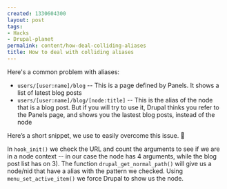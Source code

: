 ```yaml
--- 
created: 1330604300
layout: post
tags: 
- Hacks
- Drupal-planet
permalink: content/how-deal-colliding-aliases
title: How to deal with colliding aliases
---
```

Here's a common problem with aliases:

<ul>
<li><code>users/[user:name]/blog</code> -- This is a page defined by Panels. It shows a list of latest blog posts</li>
<li><code>users/[user:name]/blog/[node:title]</code> -- This is the alias of the node that is a blog post. But if you will try to use it, Drupal thinks you refer to the Panels page, and shows you the lastest blog posts, instead of the node</li>
</ul>

Here’s a short snippet, we use to easily overcome this issue.

<?php
/**
 * Implements hook_init().
 */
function my_module_init() {
  $args = explode('/', $_GET['q']);
  // Verify that the path is /users/%/blog/% and not /users/%/blog.
  if ($args[0] == 'users' && $args[2] == 'blog' && !empty($args[3])) {
    // Getting the full node path given by drupal.
    if ($path = drupal_get_normal_path(implode('/', $args))) {
      // Set the menu item to the node.
      menu_set_active_item($path);
    }
  }
}
?>

In <code>hook_init()</code> we check the URL and count the arguments to see if we are in a node context -- in our case the node has 4 arguments, while the blog post list has on 3). The function <code>drupal_get_normal_path()</code> will give us a node/nid that have a alias with the pattern we checked. Using <code>menu_set_active_item()</code> we  force Drupal to show us the node. 
